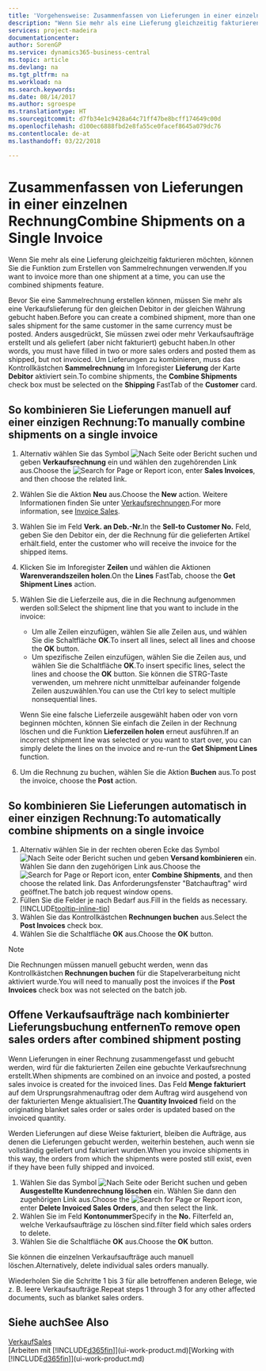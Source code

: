 ```yaml
---
title: 'Vorgehensweise: Zusammenfassen von Lieferungen in einer einzelnen Rechnung | Microsoft Docs'
description: "Wenn Sie mehr als eine Lieferung gleichzeitig fakturieren möchten, können Sie die Funktion zum Erstellen von Sammelrechnungen verwenden."
services: project-madeira
documentationcenter: 
author: SorenGP
ms.service: dynamics365-business-central
ms.topic: article
ms.devlang: na
ms.tgt_pltfrm: na
ms.workload: na
ms.search.keywords: 
ms.date: 08/14/2017
ms.author: sgroespe
ms.translationtype: HT
ms.sourcegitcommit: d7fb34e1c9428a64c71ff47be8bcff174649c00d
ms.openlocfilehash: d100ec6888fbd2e8fa55ce0facef8645a079dc76
ms.contentlocale: de-at
ms.lasthandoff: 03/22/2018

---
```

# <a name="combine-shipments-on-a-single-invoice"></a><span data-ttu-id="a3919-103">Zusammenfassen von Lieferungen in einer einzelnen Rechnung</span><span class="sxs-lookup"><span data-stu-id="a3919-103">Combine Shipments on a Single Invoice</span></span>
<span data-ttu-id="a3919-104">Wenn Sie mehr als eine Lieferung gleichzeitig fakturieren möchten, können Sie die Funktion zum Erstellen von Sammelrechnungen verwenden.</span><span class="sxs-lookup"><span data-stu-id="a3919-104">If you want to invoice more than one shipment at a time, you can use the combined shipments feature.</span></span>  

 <span data-ttu-id="a3919-105">Bevor Sie eine Sammelrechnung erstellen können, müssen Sie mehr als eine Verkaufslieferung für den gleichen Debitor in der gleichen Währung gebucht haben.</span><span class="sxs-lookup"><span data-stu-id="a3919-105">Before you can create a combined shipment, more than one sales shipment for the same customer in the same currency must be posted.</span></span> <span data-ttu-id="a3919-106">Anders ausgedrückt, Sie müssen zwei oder mehr Verkaufsaufträge erstellt und als geliefert (aber nicht fakturiert) gebucht haben.</span><span class="sxs-lookup"><span data-stu-id="a3919-106">In other words, you must have filled in two or more sales orders and posted them as shipped, but not invoiced.</span></span> <span data-ttu-id="a3919-107">Um Lieferungen zu kombinieren, muss das Kontrollkästchen **Sammelrechnung** im Inforegister **Lieferung** der Karte **Debitor** aktiviert sein.</span><span class="sxs-lookup"><span data-stu-id="a3919-107">To combine shipments, the **Combine Shipments** check box must be selected on the **Shipping** FastTab of the **Customer** card.</span></span>  

## <a name="to-manually-combine-shipments-on-a-single-invoice"></a><span data-ttu-id="a3919-108">So kombinieren Sie Lieferungen manuell auf einer einzigen Rechnung:</span><span class="sxs-lookup"><span data-stu-id="a3919-108">To manually combine shipments on a single invoice</span></span>  
1. <span data-ttu-id="a3919-109">Alternativ wählen Sie das Symbol ![Nach Seite oder Bericht suchen](media/ui-search/search_small.png "Nach Seite oder Bericht suchen") und geben **Verkaufsrechnung** ein und wählen den zugehörenden Link aus.</span><span class="sxs-lookup"><span data-stu-id="a3919-109">Choose the ![Search for Page or Report](media/ui-search/search_small.png "Search for Page or Report icon") icon, enter **Sales Invoices**, and then choose the related link.</span></span>  
2. <span data-ttu-id="a3919-110">Wählen Sie die Aktion **Neu** aus.</span><span class="sxs-lookup"><span data-stu-id="a3919-110">Choose the **New** action.</span></span> <span data-ttu-id="a3919-111">Weitere Informationen finden Sie unter [Verkaufsrechnungen](sales-how-invoice-sales.md).</span><span class="sxs-lookup"><span data-stu-id="a3919-111">For more information, see [Invoice Sales](sales-how-invoice-sales.md).</span></span>
3. <span data-ttu-id="a3919-112">Wählen Sie im Feld **Verk. an Deb.-Nr.**</span><span class="sxs-lookup"><span data-stu-id="a3919-112">In the **Sell-to Customer No.**</span></span> <span data-ttu-id="a3919-113">Feld, geben Sie den Debitor ein, der die Rechnung für die gelieferten Artikel erhält.</span><span class="sxs-lookup"><span data-stu-id="a3919-113">field, enter the customer who will receive the invoice for the shipped items.</span></span>  
4. <span data-ttu-id="a3919-114">Klicken Sie im Inforegister **Zeilen** und wählen die  Aktionen **Warenverandszeilen holen**.</span><span class="sxs-lookup"><span data-stu-id="a3919-114">On the **Lines** FastTab, choose the **Get Shipment Lines** action.</span></span>  
5. <span data-ttu-id="a3919-115">Wählen Sie die Lieferzeile aus, die in die Rechnung aufgenommen werden soll:</span><span class="sxs-lookup"><span data-stu-id="a3919-115">Select the shipment line that you want to include in the invoice:</span></span>  

    - <span data-ttu-id="a3919-116">Um alle Zeilen einzufügen, wählen Sie alle Zeilen aus, und wählen Sie die Schaltfläche **OK**.</span><span class="sxs-lookup"><span data-stu-id="a3919-116">To insert all lines, select all lines and choose the **OK** button.</span></span>  
    - <span data-ttu-id="a3919-117">Um spezifische Zeilen einzufügen, wählen Sie die Zeilen aus, und wählen Sie die Schaltfläche **OK**.</span><span class="sxs-lookup"><span data-stu-id="a3919-117">To insert specific lines, select the lines and choose the **OK** button.</span></span> <span data-ttu-id="a3919-118">Sie können die STRG-Taste verwenden, um mehrere nicht unmittelbar aufeinander folgende Zeilen auszuwählen.</span><span class="sxs-lookup"><span data-stu-id="a3919-118">You can use the Ctrl key to select multiple nonsequential lines.</span></span>  

    <span data-ttu-id="a3919-119">Wenn Sie eine falsche Lieferzeile ausgewählt haben oder von vorn beginnen möchten, können Sie einfach die Zeilen in der Rechnung löschen und die Funktion **Lieferzeilen holen** erneut ausführen.</span><span class="sxs-lookup"><span data-stu-id="a3919-119">If an incorrect shipment line was selected or you want to start over, you can simply delete the lines on the invoice and re-run the **Get Shipment Lines** function.</span></span>  
7. <span data-ttu-id="a3919-120">Um die Rechnung zu buchen, wählen Sie die Aktion **Buchen** aus.</span><span class="sxs-lookup"><span data-stu-id="a3919-120">To post the invoice, choose the **Post** action.</span></span>  

## <a name="to-automatically-combine-shipments-on-a-single-invoice"></a><span data-ttu-id="a3919-121">So kombinieren Sie Lieferungen automatisch in einer einzigen Rechnung:</span><span class="sxs-lookup"><span data-stu-id="a3919-121">To automatically combine shipments on a single invoice</span></span>  
1. <span data-ttu-id="a3919-122">Alternativ wählen Sie in der rechten oberen Ecke das Symbol ![Nach Seite oder Bericht suchen](media/ui-search/search_small.png "Nach Seite oder Bericht suchen") und geben **Versand kombinieren** ein. Wählen Sie dann den zugehörigen Link aus.</span><span class="sxs-lookup"><span data-stu-id="a3919-122">Choose the ![Search for Page or Report](media/ui-search/search_small.png "Search for Page or Report icon") icon, enter **Combine Shipments**, and then choose the related link.</span></span> <span data-ttu-id="a3919-123">Das Anforderungsfenster "Batchauftrag" wird geöffnet.</span><span class="sxs-lookup"><span data-stu-id="a3919-123">The batch job request window opens.</span></span>  
2. <span data-ttu-id="a3919-124">Füllen Sie die Felder je nach Bedarf aus.</span><span class="sxs-lookup"><span data-stu-id="a3919-124">Fill in the fields as necessary.</span></span> [!INCLUDE[tooltip-inline-tip](includes/tooltip-inline-tip_md.md)]
3. <span data-ttu-id="a3919-125">Wählen Sie das Kontrollkästchen **Rechnungen buchen** aus.</span><span class="sxs-lookup"><span data-stu-id="a3919-125">Select the **Post Invoices** check box.</span></span>  
4.  <span data-ttu-id="a3919-126">Wählen Sie die Schaltfläche **OK** aus.</span><span class="sxs-lookup"><span data-stu-id="a3919-126">Choose the **OK** button.</span></span>  

> [!NOTE]  
>  <span data-ttu-id="a3919-127">Die Rechnungen müssen manuell gebucht werden, wenn das Kontrollkästchen **Rechnungen buchen** für die Stapelverarbeitung nicht aktiviert wurde.</span><span class="sxs-lookup"><span data-stu-id="a3919-127">You will need to manually post the invoices if the **Post Invoices** check box was not selected on the batch job.</span></span>  

## <a name="to-remove-open-sales-orders-after-combined-shipment-posting"></a><span data-ttu-id="a3919-128">Offene Verkaufsaufträge nach kombinierter Lieferungsbuchung entfernen</span><span class="sxs-lookup"><span data-stu-id="a3919-128">To remove open sales orders after combined shipment posting</span></span> 
<span data-ttu-id="a3919-129">Wenn Lieferungen in einer Rechnung zusammengefasst und gebucht werden, wird für die fakturierten Zeilen eine gebuchte Verkaufsrechnung erstellt.</span><span class="sxs-lookup"><span data-stu-id="a3919-129">When shipments are combined on an invoice and posted, a posted sales invoice is created for the invoiced lines.</span></span> <span data-ttu-id="a3919-130">Das Feld **Menge fakturiert** auf dem Ursprungsrahmenauftrag oder dem Auftrag wird ausgehend von der fakturierten Menge aktualisiert.</span><span class="sxs-lookup"><span data-stu-id="a3919-130">The **Quantity Invoiced** field on the originating blanket sales order or sales order is updated based on the invoiced quantity.</span></span>  

<span data-ttu-id="a3919-131">Werden Lieferungen auf diese Weise fakturiert, bleiben die Aufträge, aus denen die Lieferungen gebucht werden, weiterhin bestehen, auch wenn sie vollständig geliefert und fakturiert wurden.</span><span class="sxs-lookup"><span data-stu-id="a3919-131">When you invoice shipments in this way, the orders from which the shipments were posted still exist, even if they have been fully shipped and invoiced.</span></span>   

1. <span data-ttu-id="a3919-132">Wählen Sie das Symbol ![Nach Seite oder Bericht suchen](media/ui-search/search_small.png "Nach Seite oder Bericht suchen") und geben **Ausgestellte Kundenrechnung löschen** ein. Wählen Sie dann den zugehörigen Link aus.</span><span class="sxs-lookup"><span data-stu-id="a3919-132">Choose the ![Search for Page or Report](media/ui-search/search_small.png "Search for Page or Report icon") icon, enter **Delete Invoiced Sales Orders**, and then select the link.</span></span>  
2. <span data-ttu-id="a3919-133">Wählen Sie im Feld **Kontonummer**</span><span class="sxs-lookup"><span data-stu-id="a3919-133">Specify in the **No.**</span></span> <span data-ttu-id="a3919-134">Filterfeld an, welche Verkaufsaufträge zu löschen sind.</span><span class="sxs-lookup"><span data-stu-id="a3919-134">filter field which sales orders to delete.</span></span>  
3. <span data-ttu-id="a3919-135">Wählen Sie die Schaltfläche **OK** aus.</span><span class="sxs-lookup"><span data-stu-id="a3919-135">Choose the **OK** button.</span></span>  

<span data-ttu-id="a3919-136">Sie können die einzelnen Verkaufsaufträge auch manuell löschen.</span><span class="sxs-lookup"><span data-stu-id="a3919-136">Alternatively, delete individual sales orders manually.</span></span>  

<span data-ttu-id="a3919-137">Wiederholen Sie die Schritte 1 bis 3 für alle betroffenen anderen Belege, wie z. B. leere Verkaufsaufträge.</span><span class="sxs-lookup"><span data-stu-id="a3919-137">Repeat steps 1 through 3 for any other affected documents, such as blanket sales orders.</span></span>

## <a name="see-also"></a><span data-ttu-id="a3919-138">Siehe auch</span><span class="sxs-lookup"><span data-stu-id="a3919-138">See Also</span></span>  
[<span data-ttu-id="a3919-139">Verkauf</span><span class="sxs-lookup"><span data-stu-id="a3919-139">Sales</span></span>](sales-manage-sales.md)  
<span data-ttu-id="a3919-140">[Arbeiten mit [!INCLUDE[d365fin](includes/d365fin_md.md)]](ui-work-product.md)</span><span class="sxs-lookup"><span data-stu-id="a3919-140">[Working with [!INCLUDE[d365fin](includes/d365fin_md.md)]](ui-work-product.md)</span></span>

